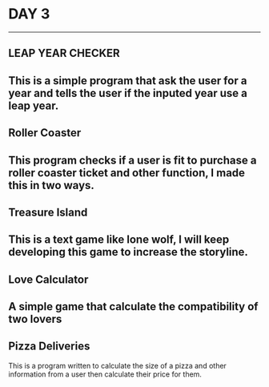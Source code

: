 # DAY 3
---

## LEAP YEAR CHECKER
This is a simple program that ask the user for a year and tells the user if the inputed year use a leap year.
---

## Roller Coaster
This program checks if a user is fit to purchase a roller coaster ticket and other function, I made this in two ways. 
---

## Treasure Island
This is a text game like lone wolf, I will keep developing this game to increase the storyline.
---

## Love Calculator
A simple game that calculate the compatibility of two lovers
---

## Pizza Deliveries
This is a program written to calculate the size of a pizza and other information from a user then calculate their price for them.

